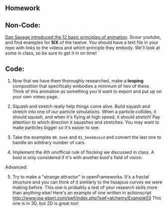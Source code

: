 ## Homework

## Non-Code:
[Dan Savage introduced the 12 basic principles of animation](http://en.wikipedia.org/wiki/12_basic_principles_of_animation). Scour youtube, and find examples for **SIX** of the twelve.  You should have a text file in your repo with links to the videos and which principle they embody.  We'll look at some in class, so be sure to get it in on time!

## Code:

1. Now that we have them thoroughly researched, make a **looping** composition that specifically embodies a minimum of two of these.  Think of this animation as something you'd want to export and put up on your own vimeo page.

2. Squash and stretch really help things come alive.  Build squash and stretch into one of our particle simulations.  When a particle collides, it should squash, and when it's flying at high speed, it should stretch!  Pay attention to which direction it squashes and stretches.  You may want to make particles bigger so it's easier to see.

3. Take the examples ```00_Seek``` and ```01_SeekAvoid``` and convert the last one to handle an arbitrary number of cars.

4. Implement the 4th unofficial rule of flocking we discussed in class. A boid is only considered if it's with another boid's field of vision. 

Advanced:

5. Try to make a "strange attractor" in openFrameworks.  It's a fractal structure and you can think of it similarly to the lissajous curves we were making before.  This one is probably a test of your research skills more than anything else!  Here's an example of one written in actionscript http://www.joa-ebert.com/swf/index.php?swf=alchemy/Example03  This one is in 3D, but 2D is great too!